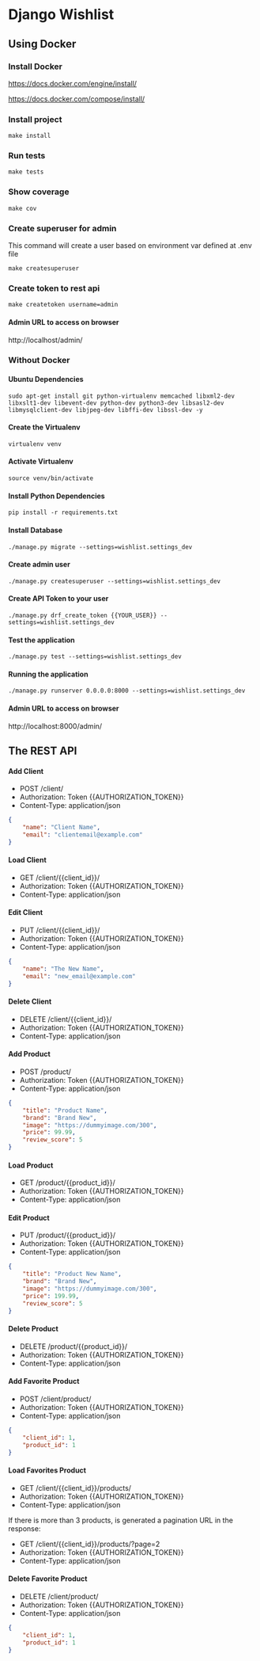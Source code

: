 # Django Wishlist

## Using Docker

### Install Docker

https://docs.docker.com/engine/install/

https://docs.docker.com/compose/install/

### Install project
```commandline
make install
```

### Run tests
```commandline
make tests
```

### Show coverage
```commandline
make cov
```

### Create superuser for admin
This command will create a user based on environment var defined at .env file
```commandline
make createsuperuser
```

### Create token to rest api
```commandline
make createtoken username=admin
```

#### Admin URL to access on browser
http://localhost/admin/

### Without Docker

#### Ubuntu Dependencies
```commandline
sudo apt-get install git python-virtualenv memcached libxml2-dev libxslt1-dev libevent-dev python-dev python3-dev libsasl2-dev libmysqlclient-dev libjpeg-dev libffi-dev libssl-dev -y
```

#### Create the Virtualenv
```commandline
virtualenv venv
```

#### Activate Virtualenv
```commandline
source venv/bin/activate
```

#### Install Python Dependencies

```commandline
pip install -r requirements.txt
```

#### Install Database

```commandline
./manage.py migrate --settings=wishlist.settings_dev
```

#### Create admin user

```commandline
./manage.py createsuperuser --settings=wishlist.settings_dev
```

#### Create API Token to your user

```commandline
./manage.py drf_create_token {{YOUR_USER}} --settings=wishlist.settings_dev
```

#### Test the application

```commandline
./manage.py test --settings=wishlist.settings_dev
```

#### Running the application

```commandline
./manage.py runserver 0.0.0.0:8000 --settings=wishlist.settings_dev
```

#### Admin URL to access on browser
http://localhost:8000/admin/

## The REST API

#### Add Client
- POST /client/
- Authorization: Token {{AUTHORIZATION_TOKEN}}
- Content-Type: application/json
```json
{
    "name": "Client Name",
    "email": "clientemail@example.com"
}
```

#### Load Client
- GET /client/{{client_id}}/
- Authorization: Token {{AUTHORIZATION_TOKEN}}
- Content-Type: application/json

#### Edit Client
- PUT /client/{{client_id}}/
- Authorization: Token {{AUTHORIZATION_TOKEN}}
- Content-Type: application/json
```json
{
    "name": "The New Name",
    "email": "new_email@example.com"
}
```

#### Delete Client
- DELETE /client/{{client_id}}/
- Authorization: Token {{AUTHORIZATION_TOKEN}}
- Content-Type: application/json

#### Add Product
- POST /product/
- Authorization: Token {{AUTHORIZATION_TOKEN}}
- Content-Type: application/json
```json
{
    "title": "Product Name",
    "brand": "Brand New",
    "image": "https://dummyimage.com/300",
    "price": 99.99,
    "review_score": 5
}

```
#### Load Product
- GET /product/{{product_id}}/
- Authorization: Token {{AUTHORIZATION_TOKEN}}
- Content-Type: application/json

#### Edit Product
- PUT /product/{{product_id}}/
- Authorization: Token {{AUTHORIZATION_TOKEN}}
- Content-Type: application/json
```json
{
    "title": "Product New Name",
    "brand": "Brand New",
    "image": "https://dummyimage.com/300",
    "price": 199.99,
    "review_score": 5
}
```

#### Delete Product
- DELETE /product/{{product_id}}/
- Authorization: Token {{AUTHORIZATION_TOKEN}}
- Content-Type: application/json

#### Add Favorite Product
- POST /client/product/
- Authorization: Token {{AUTHORIZATION_TOKEN}}
- Content-Type: application/json
```json
{
    "client_id": 1,
    "product_id": 1
}
```

#### Load Favorites Product
- GET /client/{{client_id}}/products/
- Authorization: Token {{AUTHORIZATION_TOKEN}}
- Content-Type: application/json

If there is more than 3 products, is generated a pagination URL in the response:
- GET /client/{{client_id}}/products/?page=2
- Authorization: Token {{AUTHORIZATION_TOKEN}}
- Content-Type: application/json


#### Delete Favorite Product
- DELETE /client/product/
- Authorization: Token {{AUTHORIZATION_TOKEN}}
- Content-Type: application/json
```json
{
    "client_id": 1,
    "product_id": 1
}
```

